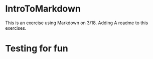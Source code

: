 # IntroToMarkdown
This is an exercise using Markdown on 3/18. Adding A readme to this exercises. 
# Testing for fun